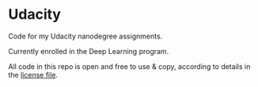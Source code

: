 # Udacity
Code for my Udacity nanodegree assignments.

Currently enrolled in the Deep Learning program.

All code in this repo is open and free to use & copy, according to details in the [license file](LICENSE.md).
